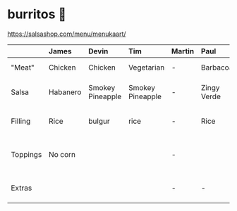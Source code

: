 # burritos 🌯

https://salsashop.com/menu/menukaart/

|          | James    | Devin            | Tim              | Martin | Paul        | Axel                   | Iulia                    | Norbert             | Mike                |
| :------- | :------- | :--------------- | :--------------- | :----- | :---------- | :--------------------- | :----------------------- | :------------------ | :------------------ |
| "Meat"   | Chicken  | Chicken          | Vegetarian       | -      | Barbacoa    | Chicken Bowl           | Veggies                  | barbacao            | Carnitas            |
| Salsa    | Habanero | Smokey Pineapple | Smokey Pineapple | -      | Zingy Verde | Rollin’ roasted tomato | Smokey Pineapple         | chilly peach        | yoghurt             |
| Filling  | Rice     | bulgur           | rice             | -      | Rice        | Rice                   | Bulgur                   | rice                | all + extra veggies |
| Toppings | No corn  |                  |                  | -      |             | -                      | No Sour Cream, No Cheese | no corn, no lettuce | all                 |
| Extras   |          |                  |                  | -      | -           | -                      | -                        | chips and guacamole | chips and guac      |

